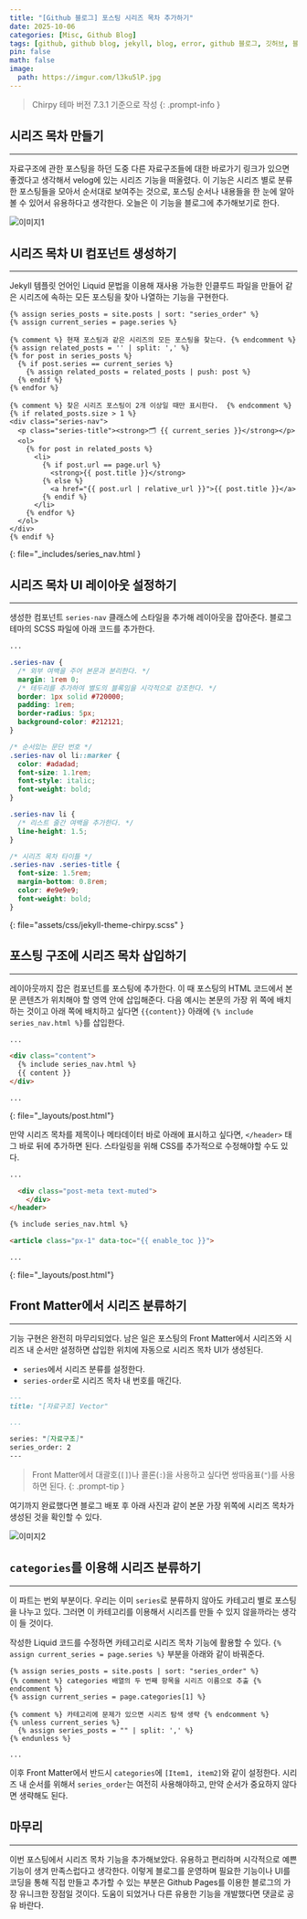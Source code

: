 ```yaml
---
title: "[Github 블로그] 포스팅 시리즈 목차 추가하기"
date: 2025-10-06
categories: [Misc, Github Blog]
tags: [github, github blog, jekyll, blog, error, github 블로그, 깃허브, 블로그]
pin: false
math: false
image:
  path: https://imgur.com/l3ku5lP.jpg
---
```


> Chirpy 테마 버전 7.3.1 기준으로 작성
{: .prompt-info }

## 시리즈 목차 만들기

---

자료구조에 관한 포스팅을 하던 도중 다른 자료구조들에 대한 바로가기 링크가 있으면 좋겠다고 생각해서 velog에 있는 시리즈 기능을 떠올렸다. 이 기능은 시리즈 별로 분류한 포스팅들을 모아서 순서대로 보여주는 것으로, 포스팅 순서나 내용들을 한 눈에 알아볼 수 있어서 유용하다고 생각한다. 오늘은 이 기능을 블로그에 추가해보기로 한다.

![이미지1](https://imgur.com/ugD7mz9.png)

## 시리즈 목차 UI 컴포넌트 생성하기

---

Jekyll 템플릿 언어인 Liquid 문법을 이용해 재사용 가능한 인클루드 파일을 만들어 같은 시리즈에 속하는 모든 포스팅을 찾아 나열하는 기능을 구현한다.

```liquid
{% assign series_posts = site.posts | sort: "series_order" %}
{% assign current_series = page.series %}

{% comment %} 현재 포스팅과 같은 시리즈의 모든 포스팅을 찾는다. {% endcomment %}
{% assign related_posts = '' | split: ',' %}
{% for post in series_posts %}
  {% if post.series == current_series %}
    {% assign related_posts = related_posts | push: post %}
  {% endif %}
{% endfor %}

{% comment %} 찾은 시리즈 포스팅이 2개 이상일 때만 표시한다.  {% endcomment %}
{% if related_posts.size > 1 %}
<div class="series-nav">
  <p class="series-title"><strong>🗂️ {{ current_series }}</strong></p>
  <ol>
    {% for post in related_posts %}
      <li>
        {% if post.url == page.url %}
          <strong>{{ post.title }}</strong>
        {% else %}
          <a href="{{ post.url | relative_url }}">{{ post.title }}</a>
        {% endif %}
      </li>
    {% endfor %}
  </ol>
</div>
{% endif %}
```
{: file="_includes/series_nav.html }

## 시리즈 목차 UI 레이아웃 설정하기

---

생성한 컴포넌트 `series-nav` 클래스에 스타일을 추가해 레이아웃을 잡아준다. 블로그 테마의 SCSS 파일에 아래 코드를 추가한다.

```scss
...

.series-nav {
  /* 외부 여백을 주어 본문과 분리한다. */
  margin: 1rem 0; 
  /* 테두리를 추가하여 별도의 블록임을 시각적으로 강조한다. */
  border: 1px solid #720000;
  padding: 1rem;
  border-radius: 5px;
  background-color: #212121; 
}

/* 순서있는 문단 번호 */
.series-nav ol li::marker {
  color: #adadad;
  font-size: 1.1rem;
  font-style: italic;
  font-weight: bold;
}

.series-nav li {
  /* 리스트 줄간 여백을 추가한다. */
  line-height: 1.5;
}

/* 시리즈 목차 타이틀 */
.series-nav .series-title {
  font-size: 1.5rem;
  margin-bottom: 0.8rem;
  color: #e9e9e9;
  font-weight: bold;
}
```
{: file="assets/css/jekyll-theme-chirpy.scss" }

## 포스팅 구조에 시리즈 목차 삽입하기

---

레이아웃까지 잡은 컴포넌트를 포스팅에 추가한다. 이 때 포스팅의 HTML 코드에서 본문 콘텐츠가 위치해야 할 영역 안에 삽입해준다. 다음 예시는 본문의 가장 위 쪽에 배치하는 것이고 아래 쪽에 배치하고 싶다면 `{{content}}` 아래에 `{% include series_nav.html %}`를 삽입한다.

```html
...

<div class="content">
  {% include series_nav.html %}
  {{ content }}
</div>

...
```
{: file="_layouts/post.html"}

만약 시리즈 목차를 제목이나 메타데이터 바로 아래에 표시하고 싶다면, `</header>` 태그 바로 뒤에 추가하면 된다. 스타일링을 위해 CSS를 추가적으로 수정해야할 수도 있다.

```html
...

  <div class="post-meta text-muted">
    </div>
</header>

{% include series_nav.html %}

<article class="px-1" data-toc="{{ enable_toc }}">

...
```
{: file="_layouts/post.html"}

## Front Matter에서 시리즈 분류하기

---

기능 구현은 완전히 마무리되었다. 남은 일은 포스팅의 Front Matter에서 시리즈와 시리즈 내 순서만 설정하면 삽입한 위치에 자동으로 시리즈 목차 UI가 생성된다.  

- `series`에서 시리즈 분류를 설정한다.
- `series-order`로 시리즈 목차 내 번호를 매긴다.

```markdown
---
title: "[자료구조] Vector"

...

series: "[자료구조]"
series_order: 2
---
```

> Front Matter에서 대괄호(`[]`)나 콜론(`:`)을 사용하고 싶다면 쌍따옴표(`"`)를 사용하면 된다.
{: .prompt-tip }

여기까지 완료했다면 블로그 배포 후 아래 사진과 같이 본문 가장 위쪽에 시리즈 목차가 생성된 것을 확인할 수 있다.

![이미지2](https://imgur.com/UeG0h3h.png)

## `categories`를 이용해 시리즈 분류하기

---

이 파트는 번외 부분이다. 우리는 이미 `series`로 분류하지 않아도 카테고리 별로 포스팅을 나누고 있다. 그러면 이 카테고리를 이용해서 시리즈를 만들 수 있지 않을까라는 생각이 들 것이다.  

작성한 Liquid 코드를 수정하면 카테고리로 시리즈 목차 기능에 활용할 수 있다. `{% assign current_series = page.series %}` 부분을 아래와 같이 바꿔준다.

```liquid
{% assign series_posts = site.posts | sort: "series_order" %}
{% comment %} categories 배열의 두 번째 항목을 시리즈 이름으로 추출 {% endcomment %}
{% assign current_series = page.categories[1] %}

{% comment %} 카테고리에 문제가 있으면 시리즈 탐색 생략 {% endcomment %}
{% unless current_series %}
  {% assign series_posts = "" | split: ',' %}
{% endunless %}

...
```

이후 Front Matter에서 반드시 `categories`에 `[Item1, item2]`와 같이 설정한다. 시리즈 내 순서를 위해서 `series_order`는 여전히 사용해야하고, 만약 순서가 중요하지 않다면 생략해도 된다.

## 마무리

---

이번 포스팅에서 시리즈 목차 기능을 추가해보았다. 유용하고 편리하며 시각적으로 예쁜 기능이 생겨 만족스럽다고 생각한다. 이렇게 블로그를 운영하며 필요한 기능이나 UI를 코딩을 통해 직접 만들고 추가할 수 있는 부분은 Github Pages를 이용한 블로그의 가장 유니크한 장점일 것이다. 도움이 되었거나 다른 유용한 기능을 개발했다면 댓글로 공유 바란다.
